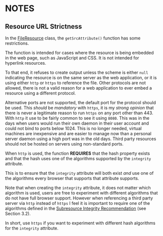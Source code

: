 NOTES
=====

Resource URL Strictness
-----------------------

In the [FileResource](lib/FileResource.php) class, the `getSrcAttribute()`
function has some restrictions.

The function is intended for cases where the resource is being embedded in the
web page, such as JavaScript and CSS. It is not intended for hyperlink
resources.

To that end, it refuses to create output unless the scheme is either `null`
indicating the resource is on the same server as the web application, or it is
using either `http` or `https` to reference the file. Other protocols are not
allowed, there is not a valid reason for a web application to ever embed a
resource using a different protocol.

Alternative ports are not supported, the default port for the protocol should
be used. This *should* be *mandatory* with `https`, it is my *strong opinion*
that there is never a legitimate reason to run `https` on any port other than
443. With `http` it use to be fairly common to see it using `8080`. This was in
the days when users would run their own daemon in their user account and could
not bind to ports below 1024. This is no longer needed, virtual machines are
inexpensive and are easier to manage now than a personal server daemon using a
high port was in the old days. Third party resources should not be hosted on
servers using non-standard ports.

When `http` is used, the function __REQUIRES__ that the hash property exists
and that the hash uses one of the algorithms supported by the `integrity`
attribute.

This is to ensure that the `integrity` attribute will both exist *and* use one
of the algorithms every browser that supports that attribute supports.

Note that when creating the `integrity` attribute, it does not matter which
algorithm is used, users are free to experiment with different algorithms that
do not have full browser support. However when referencing a third party server
via `http` instead of `https` I feel it is important to require one of the
algorithms defined in the
[Subresource Integrity Recommendation](https://www.w3.org/TR/SRI/) (see Section
3.2).

In short, use `https` if you want to experiment with different hash algorithms
for the `integrity` attribute.